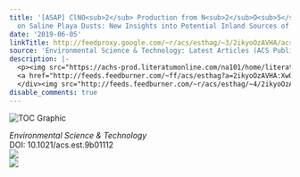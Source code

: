 ```yaml
---
title: '[ASAP] ClNO<sub>2</sub> Production from N<sub>2</sub>O<sub>5</sub> Uptake
  on Saline Playa Dusts: New Insights into Potential Inland Sources of ClNO<sub>2</sub>'
date: '2019-06-05'
linkTitle: http://feedproxy.google.com/~r/acs/esthag/~3/2ikyoOzAVHA/acs.est.9b01112
source: 'Environmental Science & Technology: Latest Articles (ACS Publications)'
description: |-
  <p><img src="https://achs-prod.literatumonline.com/na101/home/literatum/publisher/achs/journals/content/esthag/0/esthag.ahead-of-print/acs.est.9b01112/20190604/images/medium/es-2019-011123_0006.gif" alt="TOC Graphic"/></p><div><cite>Environmental Science & Technology</cite></div><div>DOI: 10.1021/acs.est.9b01112</div><div class="feedflare">
  <a href="http://feeds.feedburner.com/~ff/acs/esthag?a=2ikyoOzAVHA:Xw0vi8TZ15s:yIl2AUoC8zA"><img src="http://feeds.feedburner.com/~ff/acs/esthag?d=yIl2AUoC8zA" border="0"></img></a>
  </div><img src="http://feeds.feedburner.com/~r/acs/esthag/~4/2ikyoOzAVHA" ...
disable_comments: true
---
```

<p><img src="https://achs-prod.literatumonline.com/na101/home/literatum/publisher/achs/journals/content/esthag/0/esthag.ahead-of-print/acs.est.9b01112/20190604/images/medium/es-2019-011123_0006.gif" alt="TOC Graphic"/></p><div><cite>Environmental Science & Technology</cite></div><div>DOI: 10.1021/acs.est.9b01112</div><div class="feedflare">
<a href="http://feeds.feedburner.com/~ff/acs/esthag?a=2ikyoOzAVHA:Xw0vi8TZ15s:yIl2AUoC8zA"><img src="http://feeds.feedburner.com/~ff/acs/esthag?d=yIl2AUoC8zA" border="0"></img></a>
</div><img src="http://feeds.feedburner.com/~r/acs/esthag/~4/2ikyoOzAVHA" ...